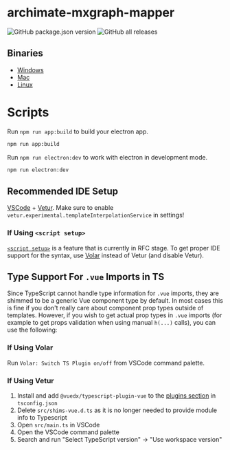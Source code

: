 # archimate-mxgraph-mapper

![GitHub package.json version](https://img.shields.io/github/package-json/v/leanix-public/archimate-mxgraph-mapper)
![GitHub all releases](https://img.shields.io/github/downloads/leanix-public/archimate-mxgraph-mapper/total)

## Binaries
* [Windows](https://github.com/leanix-public/archimate-mxgraph-mapper/releases/download/v0.8.4/Archimate-MXGraph-Mapper-Setup-0.8.4.exe)
* [Mac](https://github.com/leanix-public/archimate-mxgraph-mapper/releases/download/v0.8.4/Archimate-MXGraph-Mapper-0.8.4.dmg)
* [Linux](https://github.com/leanix-public/archimate-mxgraph-mapper/releases/download/v0.8.4/Archimate-MXGraph-Mapper-0.8.4.AppImage)

# Scripts

Run `npm run app:build` to build your electron app.
```bash
npm run app:build
```

Run `npm run electron:dev` to work with electron in development mode.
```bash
npm run electron:dev
```


## Recommended IDE Setup

[VSCode](https://code.visualstudio.com/) + [Vetur](https://marketplace.visualstudio.com/items?itemName=octref.vetur). Make sure to enable `vetur.experimental.templateInterpolationService` in settings!

### If Using `<script setup>`

[`<script setup>`](https://github.com/vuejs/rfcs/pull/227) is a feature that is currently in RFC stage. To get proper IDE support for the syntax, use [Volar](https://marketplace.visualstudio.com/items?itemName=johnsoncodehk.volar) instead of Vetur (and disable Vetur).

## Type Support For `.vue` Imports in TS

Since TypeScript cannot handle type information for `.vue` imports, they are shimmed to be a generic Vue component type by default. In most cases this is fine if you don't really care about component prop types outside of templates. However, if you wish to get actual prop types in `.vue` imports (for example to get props validation when using manual `h(...)` calls), you can use the following:

### If Using Volar

Run `Volar: Switch TS Plugin on/off` from VSCode command palette.

### If Using Vetur

1. Install and add `@vuedx/typescript-plugin-vue` to the [plugins section](https://www.typescriptlang.org/tsconfig#plugins) in `tsconfig.json`
2. Delete `src/shims-vue.d.ts` as it is no longer needed to provide module info to Typescript
3. Open `src/main.ts` in VSCode
4. Open the VSCode command palette
5. Search and run "Select TypeScript version" -> "Use workspace version"
